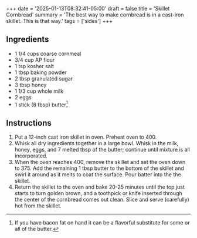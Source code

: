 +++
date = '2025-01-13T08:32:41-05:00'
draft = false
title = 'Skillet Cornbread'
summary = 'The best way to make cornbread is in a cast-iron skillet. This is that way.'
tags = ['sides']
+++

## Ingredients
- 1 1/4 cups coarse cornmeal
- 3/4 cup AP flour
- 1 tsp kosher salt
- 1 tbsp baking powder
- 2 tbsp granulated sugar
- 3 tbsp honey
- 1 1/3 cup whole milk
- 2 eggs
- 1 stick (8 tbsp) butter[^1]

## Instructions

1. Put a 12-inch cast iron skillet in oven. Preheat oven to 400.
2. Whisk all dry ingredients together in a large bowl. Whisk in the milk, honey, eggs, and 7 melted tbsp of the butter; continue until mixture is all incorporated.
3. When the oven reaches 400, remove the skillet and set the oven down to 375. Add the remaining 1 tbsp butter to the bottom of the skillet and swirl it around as it melts to coat the surface. Pour batter into the the skillet.
4. Return the skillet to the oven and bake 20-25 minutes until the top just starts to turn golden brown, and a toothpick or knife inserted through the center of the cornbread comes out clean. Slice and serve (carefully) hot from the skillet.

[^1]: If you have bacon fat on hand it can be a flavorful substitute for some or all of the butter.
